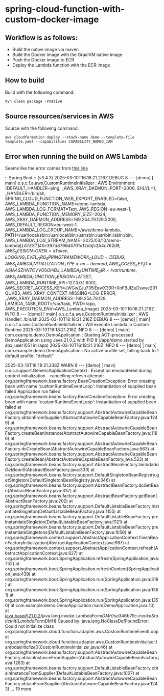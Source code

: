 # spring-cloud-function-with-custom-docker-image

## Workflow is as follows:

- Build the native image via maven
- Build the Docker image with the GraalVM native image
- Push the Docker image to ECR
- Deploy the Lambda function with the ECR image

## How to build

Build with the following command:

```mvn clean package -Pnative```

## Source resources/services in AWS

Source with the following command:

```aws cloudformation deploy --stack-name demo --template-file template.yaml --capabilities CAPABILITY_NAMED_IAM```

## Error when running the build on AWS Lambda

Seems like the error comes from [this line](https://github.com/spring-cloud/spring-cloud-function/blob/1234a9473703a5e70dc8de162a23f65b7f0b7729/spring-cloud-function-adapters/spring-cloud-function-adapter-aws/src/main/java/org/springframework/cloud/function/adapter/aws/CustomRuntimeInitializer.java#L46)

:: Spring Boot ::                (v3.4.3)
2025-03-10T16:18:21.216Z DEBUG 8 --- [demo] [           main] o.s.c.f.a.aws.CustomRuntimeInitializer   : AWS Environment: {DEFAULT_HANDLER=ping, _AWS_XRAY_DAEMON_PORT=2000, SHLVL=1, _HANDLER=/bin/sh, SPRING_CLOUD_FUNCTION_WEB_EXPORT_ENABLED=false, AWS_LAMBDA_FUNCTION_NAME=demo-lambda, AWS_LAMBDA_LOG_FORMAT=Text, AWS_REGION=eu-west-1, AWS_LAMBDA_FUNCTION_MEMORY_SIZE=2024, AWS_XRAY_DAEMON_ADDRESS=169.254.79.129:2000, AWS_DEFAULT_REGION=eu-west-1, AWS_LAMBDA_LOG_GROUP_NAME=/aws/demo-lambda, PATH=/usr/local/sbin:/usr/local/bin:/usr/sbin:/usr/bin:/sbin:/bin, AWS_LAMBDA_LOG_STREAM_NAME=2025/03/10/demo-lambda[$LATEST]40c367d8766d4701a12dafc2b4c762d9, AWS_SESSION_TOKEN=aToken, LOGGING_LEVEL_ORG_SPRINGFRAMEWORK_CLOUD=DEBUG, AWS_LAMBDA_INITIALIZATION_TYPE=on-demand, AWS_ACCESS_KEY_ID=ASIA4SZHN7CVVO6OI4BJ, LAMBDA_RUNTIME_DIR=/var/runtime, AWS_LAMBDA_FUNCTION_VERSION=$LATEST, AWS_LAMBDA_RUNTIME_API=127.0.0.1:9001, AWS_SECRET_ACCESS_KEY=JWGwZJu735iEawX39R+XnFBJIZuDswye291QUKB3, AWS_XRAY_CONTEXT_MISSING=LOG_ERROR, _AWS_XRAY_DAEMON_ADDRESS=169.254.79.129, LAMBDA_TASK_ROOT=/var/task, PWD=/app, AWS_EXECUTION_ENV=AWS_Lambda_Image}
2025-03-10T16:18:21.216Z  INFO 8 --- [demo] [           main] o.s.c.f.a.aws.CustomRuntimeInitializer   : AWS Handler: /bin/sh
2025-03-10T16:18:21.216Z DEBUG 8 --- [demo] [           main] o.s.c.f.a.aws.CustomRuntimeInitializer   : Will execute Lambda in Custom Runtime
2025-03-10T16:18:21.216Z  INFO 8 --- [demo] [           main] com.example.demo.DemoApplication         : Starting AOT-processed DemoApplication using Java 21.0.2 with PID 8 (/app/demo started by sbx_user1051 in /app)
2025-03-10T16:18:21.216Z  INFO 8 --- [demo] [           main] com.example.demo.DemoApplication         : No active profile set, falling back to 1 default profile: "default"

2025-03-10T16:18:21.238Z  WARN 8 --- [demo] [           main] o.s.c.support.GenericApplicationContext  : Exception encountered during context initialization - cancelling refresh attempt: org.springframework.beans.factory.BeanCreationException: Error creating bean with name 'customRuntimeEventLoop': Instantiation of supplied bean failed
Application run failed
org.springframework.beans.factory.BeanCreationException: Error creating bean with name 'customRuntimeEventLoop': Instantiation of supplied bean failed
at org.springframework.beans.factory.support.AbstractAutowireCapableBeanFactory.obtainFromSupplier(AbstractAutowireCapableBeanFactory.java:1249)
at org.springframework.beans.factory.support.AbstractAutowireCapableBeanFactory.createBeanInstance(AbstractAutowireCapableBeanFactory.java:1186)
at org.springframework.beans.factory.support.AbstractAutowireCapableBeanFactory.doCreateBean(AbstractAutowireCapableBeanFactory.java:563)
at org.springframework.beans.factory.support.AbstractAutowireCapableBeanFactory.createBean(AbstractAutowireCapableBeanFactory.java:523)
at org.springframework.beans.factory.support.AbstractBeanFactory.lambda$doGetBean$0(AbstractBeanFactory.java:339)
at org.springframework.beans.factory.support.DefaultSingletonBeanRegistry.getSingleton(DefaultSingletonBeanRegistry.java:346)
at org.springframework.beans.factory.support.AbstractBeanFactory.doGetBean(AbstractBeanFactory.java:337)
at org.springframework.beans.factory.support.AbstractBeanFactory.getBean(AbstractBeanFactory.java:202)
at org.springframework.beans.factory.support.DefaultListableBeanFactory.instantiateSingleton(DefaultListableBeanFactory.java:1155)
at org.springframework.beans.factory.support.DefaultListableBeanFactory.preInstantiateSingleton(DefaultListableBeanFactory.java:1121)
at org.springframework.beans.factory.support.DefaultListableBeanFactory.preInstantiateSingletons(DefaultListableBeanFactory.java:1056)
at org.springframework.context.support.AbstractApplicationContext.finishBeanFactoryInitialization(AbstractApplicationContext.java:987)
at org.springframework.context.support.AbstractApplicationContext.refresh(AbstractApplicationContext.java:627)
at org.springframework.boot.SpringApplication.refresh(SpringApplication.java:752)
at org.springframework.boot.SpringApplication.refreshContext(SpringApplication.java:439)
at org.springframework.boot.SpringApplication.run(SpringApplication.java:318)
at org.springframework.boot.SpringApplication.run(SpringApplication.java:1361)
at org.springframework.boot.SpringApplication.run(SpringApplication.java:1350)
at com.example.demo.DemoApplication.main(DemoApplication.java:10)
at java.base@21.0.2/java.lang.invoke.LambdaForm$DMH/sa346b79c.invokeStaticInit(LambdaForm$DMH)
Caused by: java.lang.NoClassDefFoundError: Could not initialize class org.springframework.cloud.function.adapter.aws.CustomRuntimeEventLoop
at org.springframework.cloud.function.adapter.aws.CustomRuntimeInitializer.lambda$initialize$0(CustomRuntimeInitializer.java:46)
at org.springframework.beans.factory.support.AbstractAutowireCapableBeanFactory.obtainInstanceFromSupplier(AbstractAutowireCapableBeanFactory.java:1283)
at org.springframework.beans.factory.support.DefaultListableBeanFactory.obtainInstanceFromSupplier(DefaultListableBeanFactory.java:1007)
at org.springframework.beans.factory.support.AbstractAutowireCapableBeanFactory.obtainFromSupplier(AbstractAutowireCapableBeanFactory.java:1243)
... 19 more

